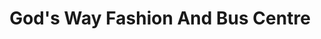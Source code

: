 ---
title: "God's Way Fashion And Bus Centre"
url: /accra/gods-way-fashion-and-bus-centre/
shop: kiosk
---